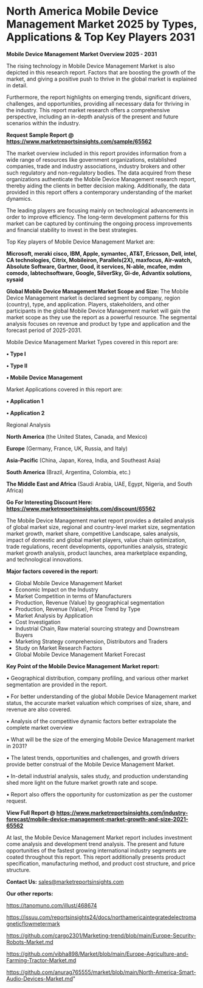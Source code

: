 # North America Mobile Device Management Market 2025 by Types, Applications & Top Key Players 2031

<Strong> Mobile Device Management Market Overview 2025 - 2031</strong>

The rising technology in Mobile Device Management Market is also depicted in this research report. Factors that are boosting the growth of the market, and giving a positive push to thrive in the global market is explained in detail.

Furthermore, the report highlights on emerging trends, significant drivers, challenges, and opportunities, providing all necessary data for thriving in the industry. This report market research offers a comprehensive perspective, including an in-depth analysis of the present and future scenarios within the industry.

<strong>Request Sample Report @ <a href=https://www.marketreportsinsights.com/sample/65562>https://www.marketreportsinsights.com/sample/65562</a></strong>

The market overview included in this report provides information from a wide range of resources like government organizations, established companies, trade and industry associations, industry brokers and other such regulatory and non-regulatory bodies. The data acquired from these organizations authenticate the Mobile Device Management research report, thereby aiding the clients in better decision making. Additionally, the data provided in this report offers a contemporary understanding of the market dynamics.

The leading players are focusing mainly on technological advancements in order to improve efficiency. The long-term development patterns for this market can be captured by continuing the ongoing process improvements and financial stability to invest in the best strategies.

Top Key players of Mobile Device Management Market are:

<strong>Microsoft, meraki cisco, IBM, Apple, symantec, AT&T, Ericsson, Dell, intel, CA technologies, Citrix, Mobileiron, Parallels(2X), maxfocus, Air-watch, Absolute Software, Gartner, Good, it services, N-able, mcafee, mdm comodo, labtechsoftware, Google, SilverSky, Gi-de, Advantix solutions, sysaid</strong>

<strong><b>Global Mobile Device Management Market Scope and Size:</b></strong>
The Mobile Device Management market is declared segment by company, region (country), type, and application. Players, stakeholders, and other participants in the global Mobile Device Management market will gain the market scope as they use the report as a powerful resource. The segmental analysis focuses on revenue and product by type and application and the forecast period of 2025-2031.

Mobile Device Management Market Types covered in this report are:

<strong>• Type I

• Type II

• Mobile Device Management</strong>

Market Applications covered in this report are:

<strong>• Application 1

• Application 2</strong> 

Regional Analysis

<strong>North America</strong> (the United States, Canada, and Mexico)

<strong>Europe</strong> (Germany, France, UK, Russia, and Italy)

<strong>Asia-Pacific</strong> (China, Japan, Korea, India, and Southeast Asia)

<strong>South America</strong> (Brazil, Argentina, Colombia, etc.)

<strong>The Middle East and Africa</strong> (Saudi Arabia, UAE, Egypt, Nigeria, and South Africa)

<strong>Go For Interesting Discount Here: <a href=https://www.marketreportsinsights.com/discount/65562>https://www.marketreportsinsights.com/discount/65562</a></strong>

The Mobile Device Management market report provides a detailed analysis of global market size, regional and country-level market size, segmentation market growth, market share, competitive Landscape, sales analysis, impact of domestic and global market players, value chain optimization, trade regulations, recent developments, opportunities analysis, strategic market growth analysis, product launches, area marketplace expanding, and technological innovations.

<strong><b>Major factors covered in the report:</b></strong>
<ul>
  <li>Global Mobile Device Management Market </li>
  <li>Economic Impact on the Industry</li>
  <li>Market Competition in terms of Manufacturers</li>
  <li>Production, Revenue (Value) by geographical segmentation</li>
  <li>Production, Revenue (Value), Price Trend by Type</li>
  <li>Market Analysis by Application</li>
  <li>Cost Investigation</li>
  <li>Industrial Chain, Raw material sourcing strategy and Downstream Buyers</li>
  <li>Marketing Strategy comprehension, Distributors and Traders</li>
  <li>Study on Market Research Factors</li>
  <li>Global Mobile Device Management Market Forecast</li>
</ul>

<strong><b>Key Point of the Mobile Device Management Market report:</b></strong>

• Geographical distribution, company profiling, and various other market segmentation are provided in the report.

• For better understanding of the global Mobile Device Management market status, the accurate market valuation which comprises of size, share, and revenue are also covered.

• Analysis of the competitive dynamic factors better extrapolate the complete market overview

• What will be the size of the emerging Mobile Device Management market in 2031?

• The latest trends, opportunities and challenges, and growth drivers provide better construal of the Mobile Device Management Market.

• In-detail industrial analysis, sales study, and production understanding shed more light on the future market growth rate and scope.

• Report also offers the opportunity for customization as per the customer request.

<strong><b>View Full Report @ <a href=https://www.marketreportsinsights.com/industry-forecast/mobile-device-management-market-growth-and-size-2021-65562>https://www.marketreportsinsights.com/industry-forecast/mobile-device-management-market-growth-and-size-2021-65562</a></b></strong>


At last, the Mobile Device Management Market report includes investment come analysis and development trend analysis. The present and future opportunities of the fastest growing international industry segments are coated throughout this report. This report additionally presents product specification, manufacturing method, and product cost structure, and price structure.

<strong>Contact Us:</strong>
sales@marketreportsinsights.com

<strong>Our other reports:</strong>

<a href=https://tanomuno.com/illust/468674>https://tanomuno.com/illust/468674</a>

<a href=https://issuu.com/reportsinsights24/docs/northamericaintegratedelectromagneticflowmetermark>https://issuu.com/reportsinsights24/docs/northamericaintegratedelectromagneticflowmetermark</a>

<a href=https://github.com/cargo2301/Marketing-trend/blob/main/Europe-Security-Robots-Market.md>https://github.com/cargo2301/Marketing-trend/blob/main/Europe-Security-Robots-Market.md</a>

<a href=https://github.com/vibha898/Market/blob/main/Europe-Agriculture-and-Farming-Tractor-Market.md>https://github.com/vibha898/Market/blob/main/Europe-Agriculture-and-Farming-Tractor-Market.md</a>

<a href=https://github.com/anurag765555/market/blob/main/North-America-Smart-Audio-Devices-Market.md>https://github.com/anurag765555/market/blob/main/North-America-Smart-Audio-Devices-Market.md</a>"
